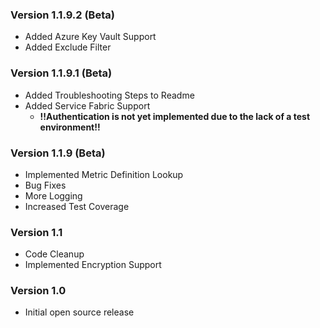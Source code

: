 ### Version 1.1.9.2 (Beta)

* Added Azure Key Vault Support
* Added Exclude Filter

### Version 1.1.9.1 (Beta)

* Added Troubleshooting Steps to Readme
* Added Service Fabric Support 
  * **!!Authentication is not yet implemented due to the lack of a test environment!!**

### Version 1.1.9  (Beta)

* Implemented Metric Definition Lookup
* Bug Fixes
* More Logging
* Increased Test Coverage

### Version 1.1

* Code Cleanup
* Implemented Encryption Support

### Version 1.0

* Initial open source release